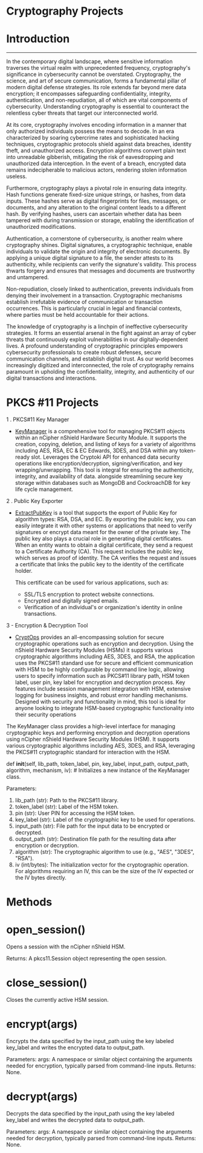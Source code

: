 #  Cryptography Projects #

# Introduction 
______________________________________________________
In the contemporary digital landscape, where sensitive information traverses the virtual realm with unprecedented frequency, cryptography's significance in cybersecurity cannot be overstated. Cryptography, the science, and art of secure communication, forms a fundamental pillar of modern digital defense strategies. Its role extends far beyond mere data encryption; it encompasses safeguarding confidentiality, integrity, authentication, and non-repudiation, all of which are vital components of cybersecurity. Understanding cryptography is essential  to counteract the relentless cyber threats that target our interconnected world.

At its core, cryptography involves encoding information in a manner that only authorized individuals possess the means to decode. In an era characterized by soaring cybercrime rates and sophisticated hacking techniques, cryptographic protocols shield against data breaches, identity theft, and unauthorized access. Encryption algorithms convert plain text into unreadable gibberish, mitigating the risk of eavesdropping and unauthorized data interception. In the event of a breach, encrypted data remains indecipherable to malicious actors, rendering stolen information useless.

Furthermore, cryptography plays a pivotal role in ensuring data integrity. Hash functions generate fixed-size unique strings, or hashes, from data inputs. These hashes serve as digital fingerprints for files, messages, or documents, and any alteration to the original content leads to a different hash. By verifying hashes, users can ascertain whether data has been tampered with during transmission or storage, enabling the identification of unauthorized modifications.

Authentication, a cornerstone of cybersecurity, is another realm where cryptography shines. Digital signatures, a cryptographic technique, enable individuals to validate the origin and integrity of electronic documents. By applying a unique digital signature to a file, the sender attests to its authenticity, while recipients can verify the signature's validity. This process thwarts forgery and ensures that messages and documents are trustworthy and untampered.

Non-repudiation, closely linked to authentication, prevents individuals from denying their involvement in a transaction. Cryptographic mechanisms establish irrefutable evidence of communication or transaction occurrences. This is particularly crucial in legal and financial contexts, where parties must be held accountable for their actions.

The knowledge of cryptography is a linchpin of ineffective cybersecurity strategies. It forms an essential arsenal in the fight against an array of cyber threats that continuously exploit vulnerabilities in our digitally-dependent lives. A profound understanding of cryptographic principles empowers cybersecurity professionals to create robust defenses, secure communication channels, and establish digital trust. As our world becomes increasingly digitized and interconnected, the role of cryptography remains paramount in upholding the confidentiality, integrity, and authenticity of our digital transactions and interactions.



# PKCS #11 Projects # 
1 . PKCS#11 Key Manager
   - [KeyManager](https://github.com/krypt0k1/CryptographyProjects/blob/main/keymanager.py) is a comprehensive tool for managing PKCS#11 objects within an nCipher nShield Hardware Security Module. It supports the creation, copying, deletion, and listing of keys for a variety of algorithms including AES, RSA, EC & EC Edwards, 3DES, and DSA within any token-ready slot. Leverages the Cryptoki API for enhanced data security operations like encryption/decryption, signing/verification, and key wrapping/unwrapping. This tool is integral for ensuring the authenticity, integrity, and availability of data. alongside streamlining secure key storage within databases such as MongoDB and CockroachDB for key life cycle management.

2 . Public Key Exporter
   - [ExtractPubKey](https://github.com/krypt0k1/CryptographyProjects/blob/main/extractpubkey.py) is a tool that supports the export of Public Key for algorithm types: RSA, DSA, and EC. By exporting the public key, you can easily integrate it with other systems or applications that need to verify signatures or encrypt data meant for the owner of the private key. The public key also plays a crucial role in generating digital certificates. When an entity wants to obtain a digital certificate, they send a request to a Certificate Authority (CA). This request includes the public key, which serves as proof of identity. The CA verifies the request and issues a certificate that links the public key to the identity of the certificate holder.
     
     This certificate can be used for various applications, such as:
      * SSL/TLS encryption to protect website connections.
      * Encrypted and digitally signed emails.
      * Verification of an individual's or organization's identity in online transactions.

3 - Encryption & Decryption Tool 
   - [CryptOps](https://github.com/krypt0k1/CryptographyProjects/blob/main/cryptops.py) provides an all-encompassing solution for secure cryptographic operations such as encryption and decryption. Using the nShield Hardware Security Modules (HSMs) it supports various cryptographic algorithms including AES, 3DES, and RSA, the application uses the PKCS#11 standard use for secure and efficient communication with HSM to be highly configurable by command line logic, allowing users to specify information such as PKCS#11 library path, HSM token label, user pin, key label for encryption and decryption process. Key features include session management integration with HSM, extensive logging for business insights, and robust error handling mechanisms. Designed with security and functionality in mind, this tool is ideal for anyone looking to integrate HSM-based cryptographic functionality into their security operations
         

The KeyManager class provides a high-level interface for managing cryptographic keys and performing encryption and decryption operations using nCipher nShield Hardware Security Modules (HSM). It supports various cryptographic algorithms including AES, 3DES, and RSA, leveraging the PKCS#11 cryptographic standard for interaction with the HSM.

def __init__(self, lib_path, token_label, pin, key_label, input_path, output_path, algorithm, mechanism, iv): # Initializes a new instance of the KeyManager class.

Parameters:

1. lib_path (str): Path to the PKCS#11 library.
2. token_label (str): Label of the HSM token.
3. pin (str): User PIN for accessing the HSM token.
4. key_label (str): Label of the cryptographic key to be used for operations.
5. input_path (str): File path for the input data to be encrypted or decrypted.
6. output_path (str): Destination file path for the resulting data after encryption or decryption.
7. algorithm (str): The cryptographic algorithm to use (e.g., "AES", "3DES", "RSA").
8. iv (int/bytes): The initialization vector for the cryptographic operation. For algorithms requiring an IV, this can be the size of the IV expected or the IV bytes directly.

# Methods

# open_session()
  Opens a session with the nCipher nShield HSM.
  
  Returns: A pkcs11.Session object representing the open session.

# close_session()
   Closes the currently active HSM session.

# encrypt(args)

   Encrypts the data specified by the input_path using the key labeled key_label and writes the encrypted data to output_path.

Parameters:
   args: A namespace or similar object containing the arguments needed for encryption, typically parsed from command-line inputs.
   Returns: None.

# decrypt(args)
   Decrypts the data specified by the input_path using the key labeled key_label and writes the decrypted data to output_path.

   Parameters:
   args: A namespace or similar object containing the arguments needed for decryption, typically parsed from command-line inputs.
   Returns: None.
